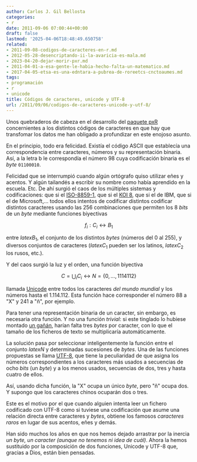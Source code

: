 ```yaml
---
author: Carlos J. Gil Bellosta
categories:
- r
date: 2011-09-06 07:00:44+00:00
draft: false
lastmod: '2025-04-06T18:48:49.650758'
related:
- 2011-09-08-codigos-de-caracteres-en-r.md
- 2012-05-28-desencriptando-ii-la-avaricia-es-mala.md
- 2023-04-20-dejar-morir-pxr.md
- 2011-04-01-a-esa-gente-le-habia-hecho-falta-un-matematico.md
- 2017-04-05-etsa-es-una-edntara-a-pubrea-de-roreetcs-cnctoaumes.md
tags:
- programación
- r
- unicode
title: Códigos de caracteres, unicode y UTF-8
url: /2011/09/06/codigos-de-caracteres-unicode-y-utf-8/
---
```


Unos quebraderos de cabeza en el desarrollo del [paquete pxR](https://datanalytics.com/2011/07/28/el-paquete-pxr-en-cran/) concernientes a los distintos códigos de caracteres en que hay que transfomar los datos me han obligado a profundizar en este enojoso asunto.

En el principio, todo era felicidad. Existía el código ASCII que establecía una correspondencia entre caracteres, números y su representación binaria. Así, a la letra b le correspondía el número 98 cuya codificación binaria es el _byte_ `01100010`.

Felicidad que se interrumpió cuando algún ortógrafo quiso utilizar eñes y acentos. Y algún tailandés a escribir su nombre como había aprendido en la escuela. Etc. De ahí surgió el caos de los múltiples sistemas y codificaciones: que si el [ISO-8859-1](http://es.wikipedia.org/wiki/ISO_8859-1), que si el [KOI 8](http://es.wikipedia.org/wiki/KOI_8), que si el de IBM, que si el de Microsoft,... todos ellos intentos de codificar distintos codificar distintos caracteres usando las 256 combinaciones que permiten los 8 _bits_ de un _byte_ mediante funciones biyectivas



$$f_i: C_i \longleftrightarrow B_1$$


entre $latex B_1$, el conjunto de los distintos _bytes_ (números del 0 al 255), y diversos conjuntos de caracteres ($latex C_1$ pueden ser los latinos, $latex C_2$ los rusos, etc.).

Y del caos surgió la luz y el orden, una función biyectiva




$$C = \bigcup_i C_i \longleftrightarrow N = \{0, \dots, 1114112\}$$



llamada [Unicode](http://es.wikipedia.org/wiki/Unicode) entre todos los caracteres _del mundo mundial_ y los números hasta el 1.114.112. Esta función hace corresponder el número 88 a "X" y 241 a "ñ", por ejemplo.

Para tener una representación binaria de un caracter, sin embargo, es necesaria otra función. Y no una función _trivial_: si este tinglado lo hubiese montado [un gañán](https://datanalytics.com/2011/04/01/a-esa-gente-le-habia-hecho-falta-un-matematico/), harían falta tres _bytes_ por caracter, con lo que el tamaño de los ficheros de texto se multiplicaría automáticamente.

La solución pasa por seleccionar inteligentemente la función entre el conjunto $latex N$ y determinadas sucesiones de _bytes_. Una de las funciones propuestas se llama [UTF-8](http://es.wikipedia.org/wiki/UTF-8), que tiene la peculiaridad de que asigna los números correspondientes a los caracteres más usados a secuencias de ocho _bits_ (un _byte_) y a los menos usados, secuencias de dos, tres y hasta cuatro de ellos.

Así, usando dicha función, la "X" ocupa un único _byte_, pero "ñ" ocupa dos. Y supongo que los caracteres chinos ocuparán dos o tres.

Este es el motivo por el que cuando alguien intenta leer un fichero codificado con UTF-8 como si tuviese una codificación que asume una relación directa entre caracteres y _bytes_, obtiene los famosos _caracteres raros_ en lugar de sus acentos, eñes y demás.

Han sido muchos los años en que nos hemos dejado arrastrar por la inercia _un byte, un caracter (aunque no tenemos ni idea de cuál)_. Ahora la hemos sustituido por la composición de dos funciones, Unicode y UTF-8 que, gracias a Dios, están bien pensadas.